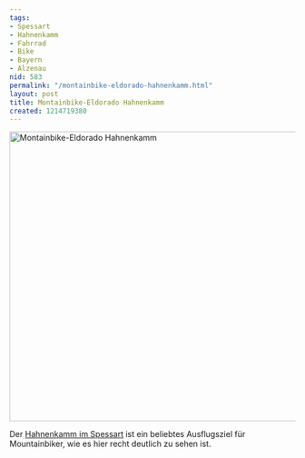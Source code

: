 ```yaml
---
tags:
- Spessart
- Hahnenkamm
- Fahrrad
- Bike
- Bayern
- Alzenau
nid: 583
permalink: "/montainbike-eldorado-hahnenkamm.html"
layout: post
title: Montainbike-Eldorado Hahnenkamm
created: 1214719380
---
```

<img src="/sites/netzaffe.de/files/images/dsc00198.jpg" alt="Montainbike-Eldorado Hahnenkamm" width="510px" />
<p>Der <a href="http://de.wikipedia.org/wiki/Hahnenkamm_%28Spessart%29">Hahnenkamm im Spessart</a> ist ein beliebtes Ausflugsziel für Mountainbiker, wie es hier recht deutlich zu sehen ist.</p>
